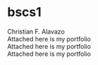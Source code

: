# bscs1

Christian F. Alavazo<br>
Attached here is my portfolio<br>
Attached here is my portfolio<br>
Attached here is my portfolio<br>